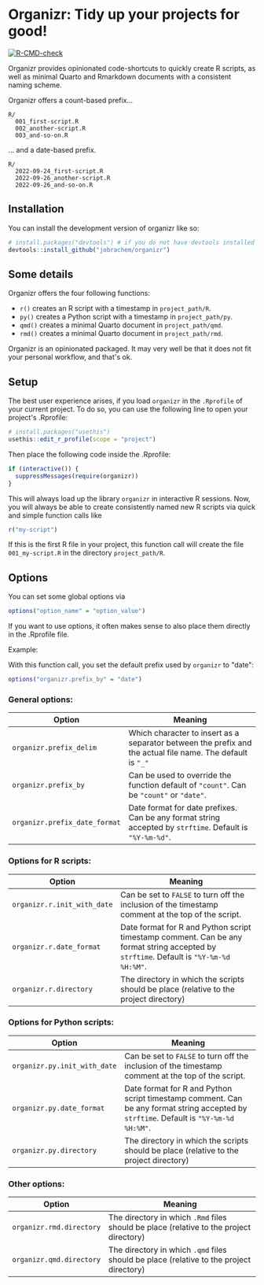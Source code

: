 
# Organizr: Tidy up your projects for good!

<!-- badges: start -->
[![R-CMD-check](https://github.com/jobrachem/organizr/actions/workflows/R-CMD-check.yaml/badge.svg)](https://github.com/jobrachem/organizr/actions/workflows/R-CMD-check.yaml)
<!-- badges: end -->

Organizr provides opinionated code-shortcuts to quickly create R scripts, as well as 
minimal Quarto and Rmarkdown documents with a consistent naming scheme.

Organizr offers a count-based prefix...

```
R/
  001_first-script.R
  002_another-script.R
  003_and-so-on.R
```

... and a date-based prefix.

```
R/
  2022-09-24_first-script.R
  2022-09-26_another-script.R
  2022-09-26_and-so-on.R
```

## Installation

You can install the development version of organizr like so:

``` r
# install.packages("devtools") # if you do not have devtools installed
devtools::install_github("jobrachem/organizr")
```

## Some details

Organizr offers the four following functions:

- `r()` creates an R script with a timestamp in `project_path/R`.
- `py()` creates a Python script with a timestamp in `project_path/py`.
- `qmd()` creates a minimal Quarto document in `project_path/qmd`.
- `rmd()` creates a minimal Quarto document in `project_path/rmd`.

Organizr is an opinionated packaged. It may very well be that it does not fit
your personal workflow, and that's ok. 

## Setup

The best user experience arises, if you load `organizr` in the `.Rprofile` of
your current project. To do so, you can use the following line to open your
project's .Rprofile:

```r
# install.packages("usethis")
usethis::edit_r_profile(scope = "project")
```

Then place the following code inside the .Rprofile:

``` r
if (interactive()) {
  suppressMessages(require(organizr))
}
```

This will always load up the library `organizr` in interactive R sessions. 
Now, you will always be able to create consistently named new R scripts via
quick and simple function calls like

```r
r("my-script")
```

If this is the first R file in your project, this function call will create
the file `001_my-script.R` in the directory `project_path/R`.


## Options

You can set some global options via 

```r
options("option_name" = "option_value")
```

If you want to use options, it often makes sense to also place them directly in
the .Rprofile file.

Example:

With this function call, you set the default prefix used by `organizr` to "date":

```r
options("organizr.prefix_by" = "date")
```

### General options:

| Option | Meaning |
| --- | --- |
| `organizr.prefix_delim` | Which character to insert as a separator between the prefix and the actual file name. The default is `"_"`|
| `organizr.prefix_by` | Can be used to override the function default of `"count"`. Can be `"count"` or `"date"`. |
| `organizr.prefix_date_format` | Date format for date prefixes. Can be any format string accepted by `strftime`. Default is `"%Y-%m-%d"`. |

### Options for R scripts:

| Option | Meaning |
| --- | --- |
| `organizr.r.init_with_date` | Can be set to `FALSE` to turn off the inclusion of the timestamp comment at the top of the script. | 
`organizr.r.date_format` | Date format for R and Python script timestamp comment. Can be any format string accepted by `strftime`. Default is `"%Y-%m-%d %H:%M"`. |
`organizr.r.directory` | The directory in which the scripts should be place (relative to the project directory) |

### Options for Python scripts:

| Option | Meaning |
| --- | --- |
| `organizr.py.init_with_date` | Can be set to `FALSE` to turn off the inclusion of the timestamp comment at the top of the script. | 
`organizr.py.date_format` | Date format for R and Python script timestamp comment. Can be any format string accepted by `strftime`. Default is `"%Y-%m-%d %H:%M"`. |
`organizr.py.directory` | The directory in which the scripts should be place (relative to the project directory) |

### Other options:

| Option | Meaning |
| --- | --- |
| `organizr.rmd.directory` | The directory in which `.Rmd` files should be place (relative to the project directory) |
| `organizr.qmd.directory` | The directory in which `.qmd` files should be place (relative to the project directory) |
